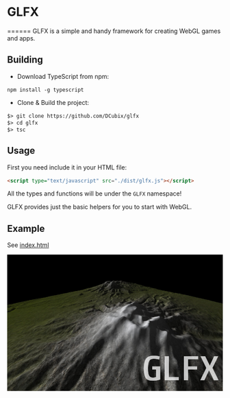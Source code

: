 # GLFX
======
GLFX is a simple and handy framework for creating WebGL games and apps.

## Building
- Download TypeScript from npm:
```
npm install -g typescript
```

- Clone & Build the project:
```
$> git clone https://github.com/DCubix/glfx
$> cd glfx
$> tsc
```
## Usage
First you need include it in your HTML file:
```html
<script type="text/javascript" src="./dist/glfx.js"></script>
```
All the types and functions will be under the `GLFX` namespace!

GLFX provides just the basic helpers for you to start with WebGL.

## Example
See [index.html](https://github.com/DCubix/glfx/blob/master/index.html)

![GLFX](https://github.com/DCubix/glfx/blob/master/cover.jpg)